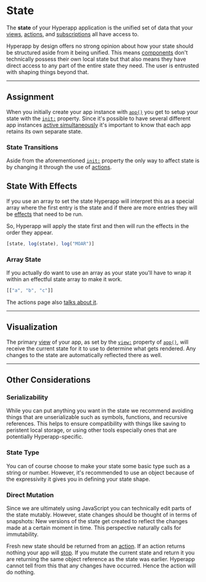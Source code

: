 # State

The **state** of your Hyperapp application is the unified set of data that your [views](views.md), [actions](actions.md), and [subscriptions](subscriptions.md) all have access to.

Hyperapp by design offers no strong opinion about how your state should be structured aside from it being unified. This means [components](views.md#components) don't technically possess their own local state but that also means they have direct access to any part of the entire state they need. The user is entrusted with shaping things beyond that.

---

## Assignment

When you initially create your app instance with [`app()`](../api/app.md) you get to setup your state with the [`init:`](../api/app.md#init) property. Since it's possible to have several different app instances [active simultaneously](../api/app.md#multiple-apps) it's important to know that each app retains its own separate state.

### State Transitions

Aside from the aforementioned [`init:`](../api/app.md#init) property the only way to affect state is by changing it through the use of [actions](actions.md).

## State With Effects

If you use an array to set the state Hyperapp will interpret this as a special array where the first entry is the state and if there are more entries they will be [effects](actions.md#effects) that need to be run.

So, Hyperapp will apply the state first and then will run the effects in the order they appear.

```js
[state, log(state), log("MOAR")]
```

### Array State

If you actually do want to use an array as your state you'll have to wrap it within an effectful state array to make it work.

```js
[["a", "b", "c"]]
```

The actions page also [talks about it](actions.md#transitioning-array-state).

---

## Visualization

The primary [view](views.md) of your app, as set by the [`view:`](../api/app.md#view) property of [`app()`](../api/app.md), will receive the current state for it to use to determine what gets rendered. Any changes to the state are automatically reflected there as well.

---

## Other Considerations

### Serializability

While you can put anything you want in the state we recommend avoiding things that are unserializable such as symbols, functions, and recursive references. This helps to ensure compatibility with things like saving to peristent local storage, or using other tools especially ones that are potentially Hyperapp-specific.

### State Type

You can of course choose to make your state some basic type such as a string or number. However, it's recommended to use an object because of the expressivity it gives you in defining your state shape.

### Direct Mutation

Since we are ultimately using JavaScript you can technically edit parts of the state mutably. However, state changes should be thought of in terms of snapshots: New versions of the state get created to reflect the changes made at a certain moment in time. This perspective naturally calls for immutability.

Fresh new state should be returned from an [action](actions.md). If an action returns nothing your app will [stop](actions.md#stopping-your-app). If you mutate the current state and return it you are returning the same object reference as the state was earlier. Hyperapp cannot tell from this that any changes have occurred. Hence the action will do nothing.
